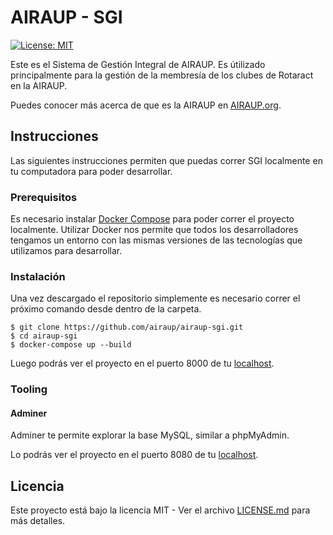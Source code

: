 # AIRAUP - SGI
[![License: MIT](https://img.shields.io/badge/License-MIT-brightgreen.svg)](LICENSE.md)

Este es el Sistema de Gestión Integral de AIRAUP.
Es útilizado principalmente para la gestión de la membresía de los clubes de Rotaract en la AIRAUP.

Puedes conocer más acerca de que es la AIRAUP en [AIRAUP.org](http://airaup.org).

## Instrucciones

Las siguientes instrucciones permiten que puedas correr SGI localmente en tu computadora para poder desarrollar.

### Prerequisitos

Es necesario instalar [Docker Compose](https://docs.docker.com/compose/install/#install-compose) para poder correr el proyecto localmente. Utilizar Docker nos permite que todos los desarrolladores tengamos un entorno con las mismas versiones de las tecnologías que utilizamos para desarrollar.

### Instalación

Una vez descargado el repositorio simplemente es necesario correr el próximo comando desde dentro de la carpeta.

```
$ git clone https://github.com/airaup/airaup-sgi.git
$ cd airaup-sgi
$ docker-compose up --build
```

Luego podrás ver el proyecto en el puerto 8000 de tu [localhost](http://localhost:8000).

### Tooling

#### Adminer

Adminer te permite explorar la base MySQL, similar a phpMyAdmin.

Lo podrás ver el proyecto en el puerto 8080 de tu [localhost](http://localhost:8080).

## Licencia

Este proyecto está bajo la licencia MIT - Ver el archivo [LICENSE.md](LICENSE.md) para más detalles.
